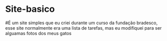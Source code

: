 # Site-basico
#É um site simples que eu criei durante um curso da fundação bradesco, esse site normalmente era uma lista de tarefas, mas eu modifiquei para ser alguamas fotos dos meus gatos
